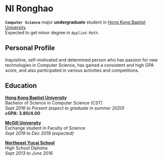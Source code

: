 # NI Ronghao
**`Computer Science`** major **undergraduate** student in [Hong Kong Baptist University](https://www.hkbu.edu.hk/).<br>
Expected to get minor degree in `Applied Math`.<br>

## Personal Profile
Inquisitive, self-motivated and determined person who has passion for new technologies in Computer Science, has gained a consistent and high GPA score, and also participated in various activities and competitions.

## Education
**[Hong Kong Baptist University](https://www.hkbu.edu.hk/)**<br>
Bachelor of Science in Computer Science (CST)<br>
*Sept 2016 to Present (expect to graduate in summer 2020)*<br>
**cGPA: 3.80/4.00**<br>

**[McGill University](https://mcgill.ca/)**<br>
Exchange student in Faculty of Science<br>
*Sept 2019 to Dec 2019 (expected)*<br>

**[Northeast Yucai School](http://www.neyc.cn/)**<br>
High School Diploma<br>
*Sept 2013 to June 2016*<br>
